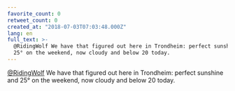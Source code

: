 ```yaml
---
favorite_count: 0
retweet_count: 0
created_at: "2018-07-03T07:03:48.000Z"
lang: en
full_text: >-
  @RidingWolf We have that figured out here in Trondheim: perfect sunshine and
  25° on the weekend, now cloudy and below 20 today.
---
```


[@RidingWolf](https://twitter.com/RidingWolf) We have that figured out here in
Trondheim: perfect sunshine and 25° on the weekend, now cloudy and below 20
today.
